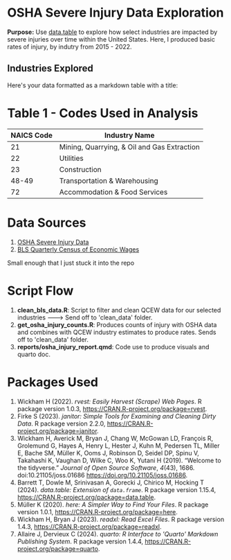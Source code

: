 # OSHA Severe Injury Data Exploration

**Purpose:** Use [data.table](https://cran.r-project.org/web/packages/data.table/index.html) to explore how select industries are impacted by severe injuries over time within the United States. Here, I produced basic rates of injury, by indutry from 2015 - 2022. 

## Industries Explored

Here's your data formatted as a markdown table with a title:

# Table 1 - Codes Used in Analysis

| NAICS Code | Industry Name |
|------------|---------------|
| 21 | Mining, Quarrying, & Oil and Gas Extraction |
| 22 | Utilities |
| 23 | Construction |
| 48-49 | Transportation & Warehousing |
| 72 | Accommodation & Food Services |

# Data Sources

1. [OSHA Severe Injury Data](https://www.osha.gov/severeinjury)
2. [BLS Quarterly Census of Economic Wages](https://www.bls.gov/cew/)

Small enough that I just stuck it into the repo

# Script Flow 

1. **clean_bls_data.R**: Script to filter and clean QCEW data for our selected industries ---> Send off to 'clean_data' folder.
2. **get_osha_injury_counts.R**: Produces counts of injury with OSHA data and combines with QCEW industry estimates to produce rates. Sends off to 'clean_data' folder.
3. **reports/osha_injury_report.qmd**: Code use to produce visuals and quarto doc.

# Packages Used

1.  Wickham H (2022). _rvest: Easily Harvest (Scrape) Web Pages_. R package version 1.0.3, <https://CRAN.R-project.org/package=rvest>.
2. Firke S (2023). _janitor: Simple Tools for Examining and Cleaning Dirty Data_. R package version 2.2.0,
  <https://CRAN.R-project.org/package=janitor>.
3. Wickham H, Averick M, Bryan J, Chang W, McGowan LD, François R, Grolemund G, Hayes A, Henry L, Hester J, Kuhn M, Pedersen TL, Miller
  E, Bache SM, Müller K, Ooms J, Robinson D, Seidel DP, Spinu V, Takahashi K, Vaughan D, Wilke C, Woo K, Yutani H (2019). “Welcome to
  the tidyverse.” _Journal of Open Source Software_, *4*(43), 1686. doi:10.21105/joss.01686 <https://doi.org/10.21105/joss.01686>.
4. Barrett T, Dowle M, Srinivasan A, Gorecki J, Chirico M, Hocking T (2024). _data.table: Extension of `data.frame`_. R package version
  1.15.4, <https://CRAN.R-project.org/package=data.table>.
5.  Müller K (2020). _here: A Simpler Way to Find Your Files_. R package version 1.0.1, <https://CRAN.R-project.org/package=here>.
6.   Wickham H, Bryan J (2023). _readxl: Read Excel Files_. R package version 1.4.3, <https://CRAN.R-project.org/package=readxl>.
7.   Allaire J, Dervieux C (2024). _quarto: R Interface to 'Quarto' Markdown Publishing System_. R package version 1.4.4,
  <https://CRAN.R-project.org/package=quarto>.
